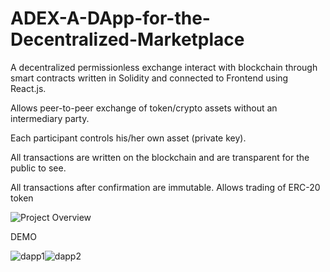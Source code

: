 # ADEX-A-DApp-for-the-Decentralized-Marketplace

A decentralized permissionless exchange interact with blockchain through smart contracts written in Solidity and connected to Frontend using React.js. 

Allows peer-to-peer exchange of token/crypto assets without an intermediary party. 

Each participant controls his/her own asset (private key).

All transactions are written on the blockchain and are transparent for the public to see.

All transactions after confirmation are immutable. Allows trading of ERC-20 token






![Project Overview](https://user-images.githubusercontent.com/62199596/132125481-50ad3bec-6064-4fb9-b3c1-a7760f0d1d3e.png)






DEMO

















![dapp1](https://user-images.githubusercontent.com/62199596/132126298-638cdd46-38a3-4ec5-ab2f-1c18e22e5b10.jpeg)![dapp2](https://user-images.githubusercontent.com/62199596/132126303-5a046e82-4e86-45b0-9472-09531ca9fc46.jpeg)

